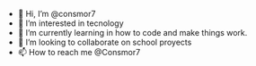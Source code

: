 - 👋 Hi, I’m @consmor7
- 👀 I’m interested in tecnology
- 🌱 I’m currently learning in how to code and make things work.
- 💞️ I’m looking to collaborate on school proyects
- 📫 How to reach me @Consmor7

<!---
consmor7/consmor7 is a ✨ special ✨ repository because its `README.md` (this file) appears on your GitHub profile.
You can click the Preview link to take a look at your changes.
--->
